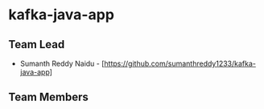 # kafka-java-app

## Team Lead
* Sumanth Reddy Naidu - [https://github.com/sumanthreddy1233/kafka-java-app]
## Team Members


